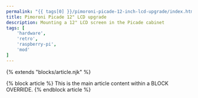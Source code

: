 ```yaml
---
permalink: "{{ tags[0] }}/pimoroni-picade-12-inch-lcd-upgrade/index.html"
title: Pimoroni Picade 12" LCD upgrade
description: Mounting a 12" LCD screen in the Picade cabinet
tags: [
	'hardware',
	'retro',
	'raspberry-pi',
	'mod'
]
---
```


{% extends "blocks/article.njk" %}

{% block article %}
This is the main article content within a BLOCK OVERRIDE.
{% endblock article %}